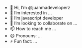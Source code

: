 - 👋 Hi, I’m @juanmadeveloperz
- 👀 I’m interested in ...
- 🌱 I’m javascript developer
- 💞️ I’m looking to collaborate on ...
- 📫 How to reach me ...
- 😄 Pronouns: ...
- ⚡ Fun fact: ...

<!---
juanmadeveloperz/juanmadeveloperz is a ✨ special ✨ repository because its `README.md` (this file) appears on your GitHub profile.
You can click the Preview link to take a look at your changes.
--->
